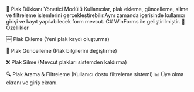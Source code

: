 🎵 Plak Dükkanı Yönetici Modülü
Kullanıcılar, plak ekleme, güncelleme, silme ve filtreleme işlemlerini gerçekleştirebilir.Aynı zamanda içerisinde kullanıcı girişi ve kayıt yapılabilecek form mevcut. C# WinForms ile geliştirilmiştir.
🚀 Özellikler

🆕 Plak Ekleme (Yeni plak kaydı oluşturma)

🔄 Plak Güncelleme (Plak bilgilerini değiştirme)

❌ Plak Silme (Mevcut plakları sistemden kaldırma)

🔍 Plak Arama & Filtreleme (Kullanıcı dostu filtreleme sistemi)
📊 Üye olma ekranı ve giriş ekranı.
